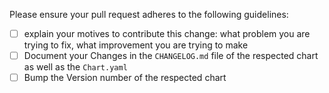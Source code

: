 Please ensure your pull request adheres to the following guidelines:
- [ ] explain your motives to contribute this change: what problem you are trying to fix, what improvement you are trying to make
- [ ] Document your Changes in the `CHANGELOG.md` file of the respected chart as well as the `Chart.yaml`
- [ ] Bump the Version number of the respected chart
